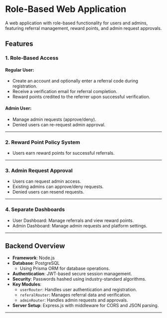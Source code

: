 # Role-Based Web Application

A web application with role-based functionality for users and admins, featuring referral management, reward points, and admin request approvals.

## Features

### 1. Role-Based Access
#### Regular User:
- Create an account and optionally enter a referral code during registration.
- Receive a verification email for referral completion.
- Reward points credited to the referrer upon successful verification.

#### Admin User:
- Manage admin requests (approve/deny).
- Denied users can re-request admin approval.

---

### 2. Reward Point Policy System
- Users earn reward points for successful referrals.

---

### 3. Admin Request Approval
- Users can request admin access.
- Existing admins can approve/deny requests.
- Denied users can resend requests.

---

### 4. Separate Dashboards
- User Dashboard: Manage referrals and view reward points.
- Admin Dashboard: Manage admin requests and platform settings.

---

## Backend Overview

- **Framework**: Node.js
- **Database**: PostgreSQL
  - Using Prisma ORM for database operations.
- **Authentication**: JWT-based secure session management.
- **Security**: Passwords hashed using industry-standard algorithms.
- **Key Modules**:
  - `userRouter`: Handles user authentication and registration.
  - `referalRouter`: Manages referral data and verification.
  - `adminRouter`: Handles admin requests and approvals.
- **Server Setup**: Express.js with middleware for CORS and JSON parsing.

---
